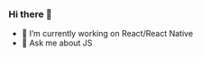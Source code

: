 ### Hi there 👋
- 🔭 I’m currently working on React/React Native
- 💬 Ask me about JS

<!--
**boughraira/boughraira** is a ✨ _special_ ✨ repository because its `README.md` (this file) appears on your GitHub profile.

Here are some ideas to get you started:



-->
